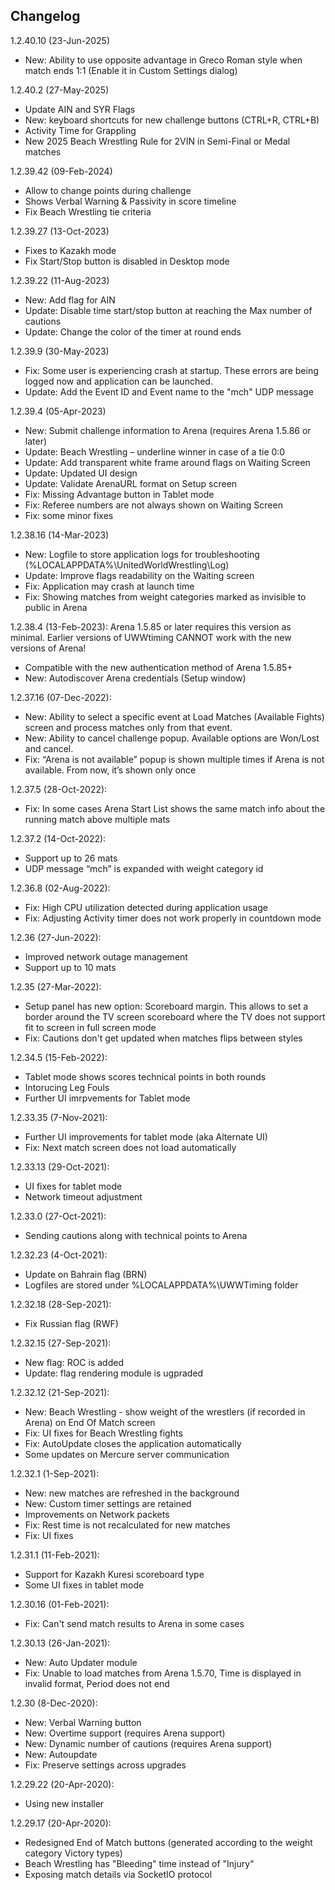 Changelog
-------------
1.2.40.10 (23-Jun-2025)
 - New: Ability to use opposite advantage in Greco Roman style when match ends 1:1 (Enable it in Custom Settings dialog)

1.2.40.2 (27-May-2025)
 - Update AIN and SYR Flags
 - New: keyboard shortcuts for new challenge buttons (CTRL+R, CTRL+B)
 - Activity Time for Grappling
 - New 2025 Beach Wrestling Rule for 2VIN in Semi-Final or Medal matches

1.2.39.42 (09-Feb-2024)
 - Allow to change points during challenge
 - Shows Verbal Warning & Passivity in score timeline
 - Fix Beach Wrestling tie criteria

1.2.39.27 (13-Oct-2023)
 - Fixes to Kazakh mode
 - Fix Start/Stop button is disabled in Desktop mode

1.2.39.22 (11-Aug-2023)
 - New: Add flag for AIN
 - Update: Disable time start/stop button at reaching the Max number of cautions 
 - Update: Change the color of the timer at round ends  

1.2.39.9 (30-May-2023)
 - Fix: Some user is experiencing crash at startup. These errors are being logged now and application can be launched.
 - Update: Add the Event ID and Event name to the "mch" UDP message

1.2.39.4 (05-Apr-2023)
 - New: Submit challenge information to Arena (requires Arena 1.5.86 or later)
 - Update: Beach Wrestling – underline winner in case of a tie 0:0
 - Update: Add transparent white frame around flags on Waiting Screen
 - Update: Updated UI design
 - Update: Validate ArenaURL format on Setup screen
 - Fix: Missing Advantage button in Tablet mode
 - Fix: Referee numbers are not always shown on Waiting Screen
 - Fix: some minor fixes

1.2.38.16 (14-Mar-2023)
 - New: Logfile to store application logs for troubleshooting (%LOCALAPPDATA%\UnitedWorldWrestling\Log)
 - Update: Improve flags readability on the Waiting screen
 - Fix: Application may crash at launch time
 - Fix: Showing matches from weight categories marked as invisible to public in Arena

1.2.38.4 (13-Feb-2023):
Arena 1.5.85 or later requires this version as minimal. Earlier versions of UWWtiming CANNOT work with the new versions of Arena!
 - Compatible with the new authentication method of Arena 1.5.85+
 - New: Autodiscover Arena credentials (Setup window)

1.2.37.16 (07-Dec-2022):
 - New: Ability to select a specific event at Load Matches (Available Fights) screen and process matches only from that event.
 - New: Ability to cancel challenge popup. Available options are Won/Lost and cancel.
 - Fix: “Arena is not available” popup is shown multiple times if Arena is not available. From now, it’s shown only once 

1.2.37.5 (28-Oct-2022):
 - Fix: In some cases Arena Start List shows the same match info about the running match above multiple mats

1.2.37.2 (14-Oct-2022):
 - Support up to 26 mats
 - UDP message “mch” is expanded with weight category id

1.2.36.8 (02-Aug-2022):
- Fix: High CPU utilization detected during application usage
- Fix: Adjusting Activity timer does not work properly in countdown mode

1.2.36 (27-Jun-2022):
 - Improved network outage management
 - Support up to 10 mats

1.2.35 (27-Mar-2022):
 - Setup panel has new option: Scoreboard margin. This allows to set a border around the TV screen scoreboard where the TV does not support fit to screen in full screen mode
 - Fix: Cautions don't get updated when matches flips between styles

1.2.34.5 (15-Feb-2022):
 - Tablet mode shows scores technical points in both rounds
 - Intorucing Leg Fouls
 - Further UI imrpvements for Tablet mode

1.2.33.35 (7-Nov-2021):
 - Further UI improvements for tablet mode (aka Alternate UI)
 - Fix: Next match screen does not load automatically

1.2.33.13 (29-Oct-2021):
 - UI fixes for tablet mode
 - Network timeout adjustment

1.2.33.0 (27-Oct-2021):
 - Sending cautions along with technical points to Arena

1.2.32.23 (4-Oct-2021):
 - Update on Bahrain flag (BRN)
 - Logfiles are stored under %LOCALAPPDATA%\UWWTiming folder

1.2.32.18 (28-Sep-2021):
 - Fix Russian flag (RWF)

1.2.32.15 (27-Sep-2021):
 - New flag: ROC is added
 - Update: flag rendering module is ugpraded

1.2.32.12 (21-Sep-2021):
 - New: Beach Wrestling - show weight of the wrestlers (if recorded in Arena) on End Of Match screen
 - Fix: UI fixes for Beach Wrestling fights
 - Fix: AutoUpdate closes the application automatically
 - Some updates on Mercure server communication

1.2.32.1 (1-Sep-2021):
- New: new matches are refreshed in the background
- New: Custom timer settings are retained
- Improvements on Network packets
- Fix: Rest time is not recalculated for new matches
- Fix: UI fixes

1.2.31.1 (11-Feb-2021):
 - Support for Kazakh Kuresi scoreboard type
 - Some UI fixes in tablet mode

1.2.30.16 (01-Feb-2021):
 - Fix: Can't send match results to Arena in some cases

1.2.30.13 (26-Jan-2021):
 - New: Auto Updater module
 - Fix: Unable to load matches from Arena 1.5.70, Time is displayed in invalid format, Period does not end

1.2.30 (8-Dec-2020):
 - New: Verbal Warning button
 - New: Overtime support (requires Arena support)
 - New: Dynamic number of cautions (requires Arena support)
 - New: Autoupdate
 - Fix: Preserve settings across upgrades
 
1.2.29.22 (20-Apr-2020):
 - Using new installer

1.2.29.17 (20-Apr-2020):
 - Redesigned End of Match buttons (generated according to the weight category Victory types)
 - Beach Wrestling has "Bleeding" time instead of "Injury"
 - Exposing match details via SocketIO protocol 
